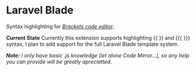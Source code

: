Laravel Blade
=============
Syntax highlighting for [*Brackets code editor*](http://brackets.io/).

**Current State**
Currently this extension supports highlighting {{ }} and {{{ }}} syntax, I plan to add support for the full Laravel Blade template system.

***Note:*** *I only have basic .js knowledge (let alone Code Mirror...), so any help you can provide will be greatly apreciatted.*
